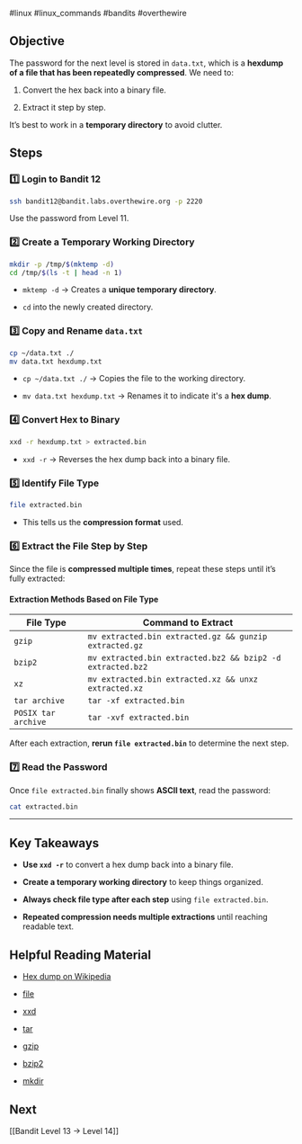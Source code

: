 #linux #linux_commands #bandits #overthewire 
## Objective

The password for the next level is stored in `data.txt`, which is a **hexdump of a file that has been repeatedly compressed**. We need to:

1. Convert the hex back into a binary file.
    
2. Extract it step by step.
    
It’s best to work in a **temporary directory** to avoid clutter.

## Steps

### 1️⃣ Login to Bandit 12

```bash
ssh bandit12@bandit.labs.overthewire.org -p 2220
```

Use the password from Level 11.

### 2️⃣ Create a Temporary Working Directory

```bash
mkdir -p /tmp/$(mktemp -d)
cd /tmp/$(ls -t | head -n 1)
```

- `mktemp -d` → Creates a **unique temporary directory**.
    
- `cd` into the newly created directory.
    
### 3️⃣ Copy and Rename `data.txt`

```bash
cp ~/data.txt ./
mv data.txt hexdump.txt
```

- `cp ~/data.txt ./` → Copies the file to the working directory.
    
- `mv data.txt hexdump.txt` → Renames it to indicate it's a **hex dump**.
    
### 4️⃣ Convert Hex to Binary

```bash
xxd -r hexdump.txt > extracted.bin
```

- `xxd -r` → Reverses the hex dump back into a binary file.
    
### 5️⃣ Identify File Type

```bash
file extracted.bin
```

- This tells us the **compression format** used.
    
### 6️⃣ Extract the File Step by Step

Since the file is **compressed multiple times**, repeat these steps until it’s fully extracted:
#### **Extraction Methods Based on File Type**

|File Type|Command to Extract|
|---|---|
|`gzip`|`mv extracted.bin extracted.gz && gunzip extracted.gz`|
|`bzip2`|`mv extracted.bin extracted.bz2 && bzip2 -d extracted.bz2`|
|`xz`|`mv extracted.bin extracted.xz && unxz extracted.xz`|
|`tar archive`|`tar -xf extracted.bin`|
|`POSIX tar archive`|`tar -xvf extracted.bin`|

After each extraction, **rerun `file extracted.bin`** to determine the next step.

### 7️⃣ Read the Password

Once `file extracted.bin` finally shows **ASCII text**, read the password:

```bash
cat extracted.bin
```

---
## Key Takeaways

- **Use `xxd -r`** to convert a hex dump back into a binary file.
    
- **Create a temporary working directory** to keep things organized.
    
- **Always check file type after each step** using `file extracted.bin`.
    
- **Repeated compression needs multiple extractions** until reaching readable text.
    
## Helpful Reading Material

- [Hex dump on Wikipedia](https://en.wikipedia.org/wiki/Hex_dump)
    
- [file](https://manpages.ubuntu.com/manpages/latest/man1/file.1.html)
    
- [xxd](https://manpages.ubuntu.com/manpages/latest/man1/xxd.1.html)
    
- [tar](https://manpages.ubuntu.com/manpages/latest/man1/tar.1.html)
    
- [gzip](https://manpages.ubuntu.com/manpages/latest/man1/gzip.1.html)
    
- [bzip2](https://manpages.ubuntu.com/manpages/latest/man1/bzip2.1.html)
    
- [mkdir](https://manpages.ubuntu.com/manpages/latest/man1/mkdir.1.html)
    
## Next

[[Bandit Level 13 → Level 14]]